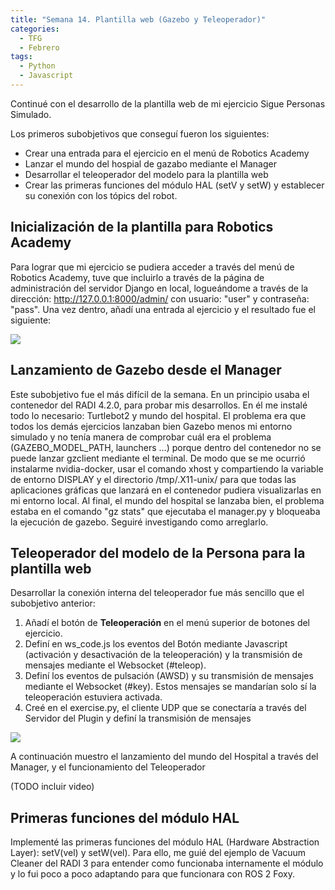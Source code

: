 ```yaml
---
title: "Semana 14. Plantilla web (Gazebo y Teleoperador)"
categories:
  - TFG
  - Febrero
tags:
  - Python
  - Javascript
---
```


Continué con el desarrollo de la plantilla web de mi ejercicio Sigue Personas Simulado.  

Los primeros subobjetivos que conseguí fueron los siguientes:
* Crear una entrada para el ejercicio en el menú de Robotics Academy
* Lanzar el mundo del hospial de gazabo mediante el Manager
* Desarrollar el teleoperador del modelo para la plantilla web
* Crear las primeras funciones del módulo HAL (setV y setW) y establecer su conexión con los tópics del robot.

## Inicialización de la plantilla para Robotics Academy
Para lograr que mi ejercicio se pudiera acceder a través del menú de Robotics Academy, tuve que incluirlo a través de la página de administración del servidor Django en local, logueándome a través de la dirección: http://127.0.0.1:8000/admin/ con usuario: "user" y contraseña: "pass". Una vez dentro, añadí una entrada al ejercicio y el resultado fue el siguiente:

![](/2021-tfg-carlos-caminero/images/menu-ra-foxy.png)

## Lanzamiento de Gazebo desde el Manager
Este subobjetivo fue el más difícil de la semana. En un principio usaba el contenedor del RADI 4.2.0, para probar mis desarrollos. En él me instalé todo lo necesario: Turtlebot2 y mundo del hospital. El problema era que todos los demás ejercicios lanzaban bien Gazebo menos mi entorno simulado y no tenía manera de comprobar cuál era el problema (GAZEBO_MODEL_PATH, launchers ...) porque dentro del contenedor no se puede lanzar gzclient mediante el terminal. De modo que se me ocurrió instalarme nvidia-docker, usar el comando xhost y compartiendo la variable de entorno DISPLAY y el directorio /tmp/.X11-unix/ para que todas las aplicaciones gráficas que lanzará en el contenedor pudiera visualizarlas en mi entorno local. Al final, el mundo del hospital se lanzaba bien, el problema estaba en el comando "gz stats" que ejecutaba el manager.py y bloqueaba la ejecución de gazebo. Seguiré investigando como arreglarlo.


## Teleoperador del modelo de la Persona para la plantilla web
Desarrollar la conexión interna del teleoperador fue más sencillo que el subobjetivo anterior:  

1. Añadí el botón de **Teleoperación** en el menú superior de botones del ejercicio.
2. Definí en ws_code.js los eventos del Botón mediante Javascript (activación y desactivación de la teleoperación) y la transmisión de mensajes mediante el Websocket (#teleop).
3. Definí los eventos de pulsación (AWSD) y su transmisión de mensajes mediante el Websocket (#key). Estos mensajes se mandarían solo sí la teleoperación estuviera activada.
4. Creé en el exercise.py, el cliente UDP que se conectaría a través del Servidor del Plugin y definí la transmisión de mensajes

![](/2021-tfg-carlos-caminero/images/comunicacion-teleoperador.png)

A continuación muestro el lanzamiento del mundo del Hospital a través del Manager, y el funcionamiento del Teleoperador

(TODO incluir video)

## Primeras funciones del módulo HAL
Implementé las primeras funciones del módulo HAL (Hardware Abstraction Layer): setV(vel) y setW(vel). Para ello, me guié del ejemplo de Vacuum Cleaner del RADI 3 para entender como funcionaba internamente el módulo y lo fui poco a poco adaptando para que funcionara con ROS 2 Foxy.
